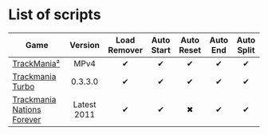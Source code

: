 ﻿# List of scripts
Game|Version|Load Remover|Auto Start|Auto Reset|Auto End|Auto Split
--|:-:|:-:|:-:|:-:|:-:|:-:
[TrackMania²](https://raw.githubusercontent.com/NeKzor/ASL-Scripts/master/TrackMania2.asl)|MPv4|✔|✔|✔|✔|✔
[Trackmania Turbo](https://raw.githubusercontent.com/NeKzor/ASL-Scripts/master/TrackmaniaTurbo.asl)|0.3.3.0|✔|✔|✔|✔|✔
[Trackmania Nations Forever](https://raw.githubusercontent.com/NeKzor/ASL-Scripts/master/TrackmaniaNationsForever.asl)|Latest 2011|✔|✔|✖|✔|✔